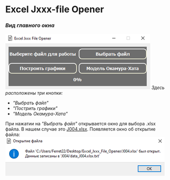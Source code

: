 Excel Jxxx-file Opener
======================
### ***Вид главного окна***
![main_win](images/main_win.png)
*Здесь расположены три кнопки:*
+ *"Выбрать файл"*
+ *"Пострить графики"*
+ *"Модель Окамура-Хата"*

При нажатии на *"Выбрать файл"* открывается окно для выбора .xlsx файла.
В нашем случае это [J004.xlsx](https://github.com/ferret22/excel_Jxxx_opener/blob/master/J004.xlsx).
Появляется окно об открытие файла:
![open_file](images/open_file.png)